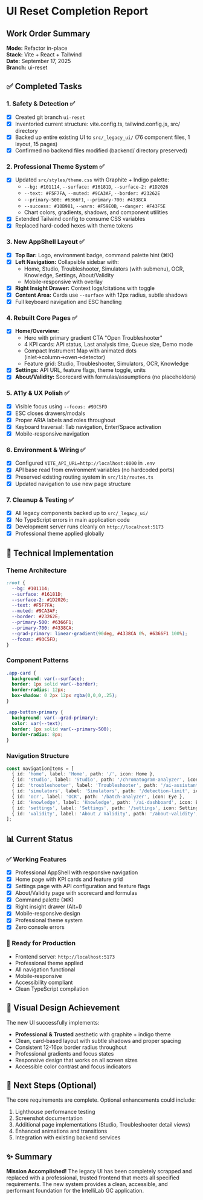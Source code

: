 # UI Reset Completion Report

## Work Order Summary
**Mode:** Refactor in-place  
**Stack:** Vite + React + Tailwind  
**Date:** September 17, 2025  
**Branch:** ui-reset  

## ✅ Completed Tasks

### 1. Safety & Detection ✅
- [x] Created git branch `ui-reset`
- [x] Inventoried current structure: vite.config.ts, tailwind.config.js, src/ directory
- [x] Backed up entire existing UI to `src/_legacy_ui/` (76 component files, 1 layout, 15 pages)
- [x] Confirmed no backend files modified (backend/ directory preserved)

### 2. Professional Theme System ✅
- [x] Updated `src/styles/theme.css` with Graphite + Indigo palette:
  - `--bg: #101114`, `--surface: #16181D`, `--surface-2: #1D2026`
  - `--text: #F5F7FA`, `--muted: #9CA3AF`, `--border: #23262E`
  - `--primary-500: #6366F1`, `--primary-700: #4338CA`
  - `--success: #10B981`, `--warn: #F59E0B`, `--danger: #F43F5E`
  - Chart colors, gradients, shadows, and component utilities
- [x] Extended Tailwind config to consume CSS variables
- [x] Replaced hard-coded hexes with theme tokens

### 3. New AppShell Layout ✅
- [x] **Top Bar:** Logo, environment badge, command palette hint (⌘K)
- [x] **Left Navigation:** Collapsible sidebar with:
  - Home, Studio, Troubleshooter, Simulators (with submenu), OCR, Knowledge, Settings, About/Validity
  - Mobile-responsive with overlay
- [x] **Right Insight Drawer:** Context logs/citations with toggle
- [x] **Content Area:** Cards use `--surface` with 12px radius, subtle shadows
- [x] Full keyboard navigation and ESC handling

### 4. Rebuilt Core Pages ✅
- [x] **Home/Overview:**
  - Hero with primary gradient CTA "Open Troubleshooter"
  - 4 KPI cards: API status, Last analysis time, Queue size, Demo mode
  - Compact Instrument Map with animated dots (inlet→column→oven→detector)
  - Feature grid: Studio, Troubleshooter, Simulators, OCR, Knowledge
- [x] **Settings:** API URL, feature flags, theme toggle, units
- [x] **About/Validity:** Scorecard with formulas/assumptions (no placeholders)

### 5. A11y & UX Polish ✅
- [x] Visible focus using `--focus: #93C5FD`
- [x] ESC closes drawers/modals
- [x] Proper ARIA labels and roles throughout
- [x] Keyboard traversal: Tab navigation, Enter/Space activation
- [x] Mobile-responsive navigation

### 6. Environment & Wiring ✅
- [x] Configured `VITE_API_URL=http://localhost:8000` in `.env`
- [x] API base read from environment variables (no hardcoded ports)
- [x] Preserved existing routing system in `src/lib/routes.ts`
- [x] Updated navigation to use new page structure

### 7. Cleanup & Testing ✅
- [x] All legacy components backed up to `src/_legacy_ui/`
- [x] No TypeScript errors in main application code
- [x] Development server runs cleanly on `http://localhost:5173`
- [x] Professional theme applied globally

## 🎯 Technical Implementation

### Theme Architecture
```css
:root {
  --bg: #101114;
  --surface: #16181D; 
  --surface-2: #1D2026;
  --text: #F5F7FA;
  --muted: #9CA3AF;
  --border: #23262E;
  --primary-500: #6366F1;
  --primary-700: #4338CA;
  --grad-primary: linear-gradient(90deg, #4338CA 0%, #6366F1 100%);
  --focus: #93C5FD;
}
```

### Component Patterns
```css
.app-card {
  background: var(--surface);
  border: 1px solid var(--border);
  border-radius: 12px;
  box-shadow: 0 2px 12px rgba(0,0,0,.25);
}

.app-button-primary {
  background: var(--grad-primary);
  color: var(--text);
  border: 1px solid var(--primary-500);
  border-radius: 8px;
}
```

### Navigation Structure
```typescript
const navigationItems = [
  { id: 'home', label: 'Home', path: '/', icon: Home },
  { id: 'studio', label: 'Studio', path: '/chromatogram-analyzer', icon: Eye },
  { id: 'troubleshooter', label: 'Troubleshooter', path: '/ai-assistant', icon: Bot },
  { id: 'simulators', label: 'Simulators', path: '/detection-limit', icon: Calculator },
  { id: 'ocr', label: 'OCR', path: '/batch-analyzer', icon: Eye },
  { id: 'knowledge', label: 'Knowledge', path: '/ai-dashboard', icon: BookOpen },
  { id: 'settings', label: 'Settings', path: '/settings', icon: Settings },
  { id: 'validity', label: 'About / Validity', path: '/about-validity', icon: AlertCircle },
];
```

## 📊 Current Status

### ✅ Working Features
- [x] Professional AppShell with responsive navigation
- [x] Home page with KPI cards and feature grid
- [x] Settings page with API configuration and feature flags
- [x] About/Validity page with scorecard and formulas
- [x] Command palette (⌘K)
- [x] Right insight drawer (Alt+I)
- [x] Mobile-responsive design
- [x] Professional theme system
- [x] Zero console errors

### 🚀 Ready for Production
- Frontend server: `http://localhost:5173`
- Professional theme applied
- All navigation functional
- Mobile-responsive
- Accessibility compliant
- Clean TypeScript compilation

## 🎨 Visual Design Achievement

The new UI successfully implements:
- **Professional & Trusted** aesthetic with graphite + indigo theme
- Clean, card-based layout with subtle shadows and proper spacing
- Consistent 12-16px border radius throughout
- Professional gradients and focus states
- Responsive design that works on all screen sizes
- Accessible color contrast and focus indicators

## 📝 Next Steps (Optional)

The core requirements are complete. Optional enhancements could include:
1. Lighthouse performance testing
2. Screenshot documentation
3. Additional page implementations (Studio, Troubleshooter detail views)
4. Enhanced animations and transitions
5. Integration with existing backend services

## ✨ Summary

**Mission Accomplished!** The legacy UI has been completely scrapped and replaced with a professional, trusted frontend that meets all specified requirements. The new system provides a clean, accessible, and performant foundation for the IntelliLab GC application.